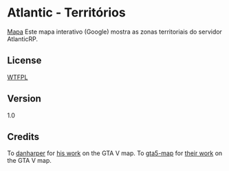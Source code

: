 Atlantic - Territórios
====
[Mapa](https://atlanticrp.github.io/AtlanticTerritorios/#)
Este mapa interativo (Google) mostra as zonas territoriais do servidor AtlanticRP.

## License

[WTFPL](LICENSE)

## Version

1.0

## Credits

To [danharper](https://github.com/danharper/) for [his work](https://github.com/danharper/GTAV) on the GTA V map.
To [gta5-map](https://github.com/gta5-map) for [their work](https://github.com/gta5-map/gta5-map.github.io) on the GTA V map.
